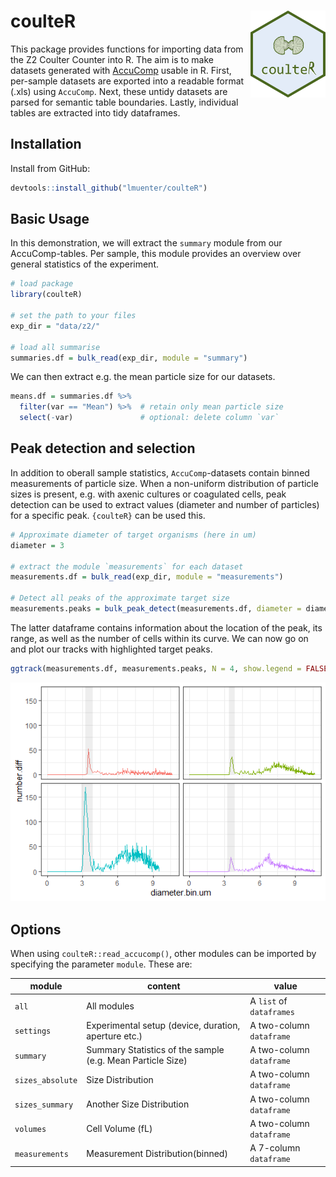 # coulteR <img src="man/figs/logo.png" align="right" width="120" />

This package provides functions for importing data from the Z2 Coulter Counter into R. The aim is to make datasets generated with [AccuComp](https://www.beckman.de/flow-cytometry/software/383550) usable in R.
First, per-sample datasets are exported into a readable format (.xls) using `AccuComp`. Next, these untidy datasets are parsed for semantic table boundaries. Lastly,  individual tables are extracted into tidy dataframes.

## Installation

Install from GitHub:

``` R
devtools::install_github("lmuenter/coulteR")
```

## Basic Usage
In this demonstration, we will extract the `summary` module from our AccuComp-tables. Per sample, this module provides an overview over general statistics of the experiment.

``` R
# load package
library(coulteR)

# set the path to your files
exp_dir = "data/z2/"

# load all summarise
summaries.df = bulk_read(exp_dir, module = "summary")
```

We can then extract e.g. the mean particle size for our datasets.
``` R
means.df = summaries.df %>%
  filter(var == "Mean") %>%  # retain only mean particle size
  select(-var)               # optional: delete column `var`
```

## Peak detection and selection
In addition to oberall sample statistics, `AccuComp`-datasets contain binned measurements of particle size. When a non-uniform distribution of particle sizes is present, e.g. with axenic cultures or coagulated cells, peak detection can be used to extract values (diameter and number of particles) for a specific peak. `{coulteR}` can be used this.
``` R
# Approximate diameter of target organisms (here in um)
diameter = 3

# extract the module `measurements` for each dataset
measurements.df = bulk_read(exp_dir, module = "measurements")

# Detect all peaks of the approximate target size
measurements.peaks = bulk_peak_detect(measurements.df, diameter = diameter)

```
The latter dataframe contains information about the location of the peak, its range, as well as the number of cells within its curve.
We can now go on and plot our tracks with highlighted target peaks.

``` R
ggtrack(measurements.df, measurements.peaks, N = 4, show.legend = FALSE)

```
![](man/figs/Rplot.png)

## Options
When using `coulteR::read_accucomp()`, other modules can be imported by specifying the parameter `module`. These are:

|module |content |value
--- | --- | ---
|`all`|All modules|A `list` of `dataframes`
|`settings`|Experimental setup (device, duration, aperture etc.)|A two-column `dataframe`
|`summary`|Summary Statistics of the sample (e.g. Mean Particle Size)|A two-column `dataframe`
|`sizes_absolute`|Size Distribution|A two-column `dataframe`
|`sizes_summary`|Another Size Distribution|A two-column `dataframe`
|`volumes` |Cell Volume (fL)|A two-column `dataframe`
|`measurements`|Measurement Distribution(binned)|A 7-column `dataframe`

